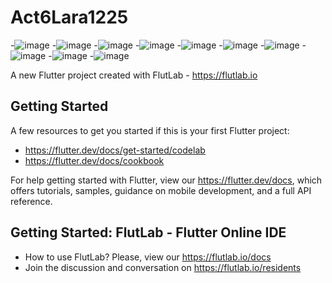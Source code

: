 # Act6Lara1225

-![image](https://github.com/user-attachments/assets/12b77990-3624-4a02-8d03-ecea0fff3863)
-![image](https://github.com/user-attachments/assets/038c9fcb-1735-4114-891b-1a025d29aab4)
-![image](https://github.com/user-attachments/assets/6cea8fb3-281a-4450-818c-ca275a1b31d1)
-![image](https://github.com/user-attachments/assets/9255532e-f85a-41a9-b8aa-dc41b2324603)
-![image](https://github.com/user-attachments/assets/fe02969f-f667-40d0-a7b7-50c28852d406)
-![image](https://github.com/user-attachments/assets/42998a6b-72b8-413c-92dc-465880a12cd1)
-![image](https://github.com/user-attachments/assets/ac99d173-34ac-44e3-8e68-54b09e5f0654)
-![image](https://github.com/user-attachments/assets/30e92622-51ad-4f1a-af99-0e08c7b526e0)
-![image](https://github.com/user-attachments/assets/53108ea3-8309-46ff-9653-e9a9c825d765)
-![image](https://github.com/user-attachments/assets/c29a3bfa-5095-4b81-87f3-0f411d38a3a7)



A new Flutter project created with FlutLab - https://flutlab.io

## Getting Started

A few resources to get you started if this is your first Flutter project:

- https://flutter.dev/docs/get-started/codelab
- https://flutter.dev/docs/cookbook

For help getting started with Flutter, view our
https://flutter.dev/docs, which offers tutorials,
samples, guidance on mobile development, and a full API reference.

## Getting Started: FlutLab - Flutter Online IDE

- How to use FlutLab? Please, view our https://flutlab.io/docs
- Join the discussion and conversation on https://flutlab.io/residents
